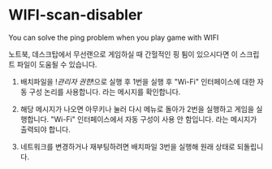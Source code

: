 # WIFI-scan-disabler
You  can solve the ping problem when you play game with WIFI

노트북, 데스크탑에서 무선랜으로 게임하실 때 간헐적인 핑 튐이 있으시다면 이 스크립트 파일이 도움될 수 있습니다. 

1. 배치파일을 !*관리자 권한*!으로 실행 후 1번을 실행 후 "Wi-Fi" 인터페이스에 대한 자동 구성 논리를 사용합니다. 라는 메시지를 확인합니다.

2. 해당 메시지가 나오면 아무키나 눌러 다시 메뉴로 돌아가 2번을 실행하고 게임을 실행합니다. "Wi-Fi" 인터페이스에서 자동 구성이 사용 안 함입니다. 라는 메시지가 출력되야 합니다. 

3. 네트워크를 변경하거나 재부팅하려면 배치파일 3번을 실행해 원래 상태로 되돌립니다.
